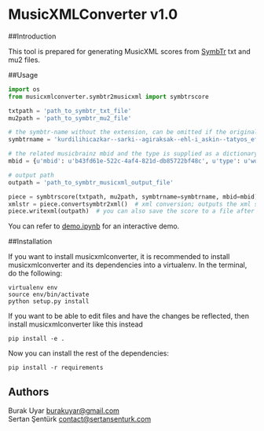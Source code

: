 # MusicXMLConverter v1.0

##Introduction

This tool is prepared for generating MusicXML scores from [SymbTr](https://github.com/MTG/SymbTr) txt and mu2 files.

##Usage

```python
import os
from musicxmlconverter.symbtr2musicxml import symbtrscore

txtpath = 'path_to_symbtr_txt_file'
mu2path = 'path_to_symbtr_mu2_file'

# the symbtr-name without the extension, can be omitted if the original filename is kept
symbtrname = 'kurdilihicazkar--sarki--agiraksak--ehl-i_askin--tatyos_efendi'

# the related musicbrainz mbid and the type is supplied as a dictionary
mbid = {u'mbid': u'b43fd61e-522c-4af4-821d-db85722bf48c', u'type': u'work'}  

# output path
outpath = 'path_to_symbtr_musicxml_output_file'

piece = symbtrscore(txtpath, mu2path, symbtrname=symbtrname, mbid=mbid) #txt info is fetched and attributes are calculated
xmlstr = piece.convertsymbtr2xml()  # xml conversion; outputs the xml score as string
piece.writexml(outpath)  # you can also save the score to a file after calling the conversion method above
```

You can refer to [demo.ipynb](https://github.com/burakuyar/MusicXMLConverter/blob/master/demo.ipynb) for an interactive demo.

##Installation

If you want to install musicxmlconverter, it is recommended to install musicxmlconverter and its dependencies into a virtualenv. In the terminal, do the following:
```
virtualenv env
source env/bin/activate
python setup.py install
```
If you want to be able to edit files and have the changes be reflected, then install musicxmlconverter like this instead
```
pip install -e .
```
Now you can install the rest of the dependencies:
```
pip install -r requirements
```

## Authors
Burak Uyar	burakuyar@gmail.com  
Sertan Şentürk		contact@sertansenturk.com
